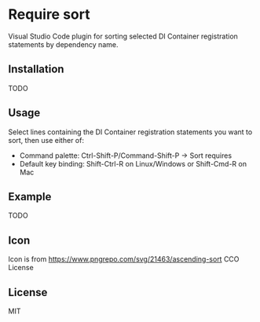 # Require sort

Visual Studio Code plugin for sorting selected DI Container registration statements by dependency name.

## Installation

TODO

## Usage

Select lines containing the DI Container registration statements you want to sort, then use either of:

- Command palette: Ctrl-Shift-P/Command-Shift-P → Sort requires
- Default key binding: Shift-Ctrl-R on Linux/Windows or Shift-Cmd-R on Mac

## Example

TODO

## Icon

Icon is from https://www.pngrepo.com/svg/21463/ascending-sort 
CCO License

## License

MIT
